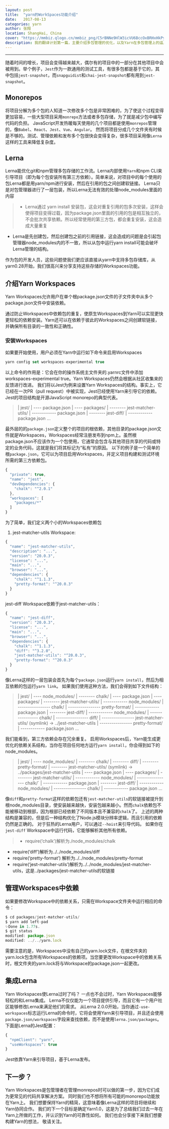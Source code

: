 ```yaml
---
layout: post
title:  "yarn的WorkSpaces功能介绍"
date:   2017-08-13
categories: yarn
author: 张翔
location: ShangHai, China
cover: "https://mmbiz.qlogo.cn/mmbiz_png/C5rBNNe9HlW3icVU6BccOxBRHxHkPyy5M12Hd1vqoOftQe8yZU3eHgtAmpsdtQQgwrlpNhs6Qia1Yr2S8hQMgctg/640?wx_fmt=png"
description: 我的翻译计划第一篇，主要介绍多包管理的优化，以及Yarn在多包管理上的运用。
---
```

---
随着时间的增长，项目会变得越来越大，偶尔有的项目中的一部分在其他项目中会被用到。举个例子，`Jest`作为一款通用的测试工具，有很多包都是基于它的，其中包括`jest-snapshot`，而`snapguidist`和`chai-jest-snapshot`都有用到`jest-snapshot`。

## Monorepos
将项目分解为多个包的人知道一次修改多个包是非常困难的，为了使这个过程变得更加容易，一些大型项目采用`monrepo`方法或者多包存储，为了就是减少包中编写代码的负担。
JavaScript开发热暖每天使用的几个项目都是使用`monrepos`管理的，像`Babel`、`React`、`Jest`、`Vue`、`Angular`。
然而将项目分成几个文件夹有时候是不够的。测试、管理依赖和发布多个包很快会变得复杂，很多项目采用像`Lerna`这样的工具来降低复杂度。

## Lerna
Lerna能优化git和npm管理多包存储的工作流。Lerna内部使用`Yarn`和npm CLI来引导项目（即为每个包安装所有第三方依赖）。简单来说，对项目中的每个使用的包Lerna都是用yarn/npm进行安装，然后在引用的包之间创建软链接。
Lerna只是对包管理器进行了一层包装，所以Lerna无法有效的处理node_modules里面的内容

>* Lerna通过 yarn install 安装包，这会对重复引用的包多次安装，这样会使得项目变得过载，因为package.json里面的引用的包是相互独立的，不会批次共享依赖。所以经常使用的第三方包，都会重复安装，这会造成大量重复
* Lerna是先创建包，然后创建包之前的引用链接，这会造成的问题是会引起包管理器node_modules内的不一致，所以从包中运行yarn install可能会破坏Lerna管理的结构。

作为包的开发人员，这些问题使我们更应该直接从yarn中支持多包存储库，从yarn0.28开始，我们很高兴来分享支持这些存储的Workspaces功能。

## 介绍Yarn Workspaces
Yarn Workspaces允许用户在单个根package.json文件的子文件夹中从多个package.json文件中安装依赖。

通过防止Workspaces中依赖包的重复，使原生Workspaces到Yarn可以实现更快更轻松的依赖安装。Yarn还可以在依赖于彼此的Workspaces之间创建软链接，并确保所有目录的一致性和正确性。

### 安装Workspaces
如果要开始使用，用户必须在Yarn中运行如下命令来启用Workspaces
```javascript
yarn config set workspaces-experimental true
```

以上命令的作用是：它会在你的操作系统主文件夹的.yarnrc文件中添加workspaces-experimental true。Yarn Workspaces仍然会根据从社区收集来的反馈进行改进。
我们将以Jest为例来设置Yarn Workspaces的结构。事实上，它已经在一次PR（pull request）中被实现，Jest已经使用Yarn来引导它的依赖。
Jest的项目结构是开源JavaScript monorepo的典型代表。

>| jest/
| ---- package.json
| ---- packages/
| -------- jest-matcher-utils/
| ------------ package.json
| -------- jest-diff/
| ------------ package.json
...

最外层的的`package.json`定义整个的项目的根依赖，其他目录的package.json文件就是Workspaces，Workspaces经常注册发布到npm上。虽然根package.json不应该作为一个包使用，它通常会包含与其他项目共享的代码或特定的业务代码，这就是我们将其标记为“私有”的原因。
以下的例子是一个简单的根`package.json`，它可以为项目启用Workspaces，并定义项目构建和测试环境所需的第三方依赖包。
```javascript
{
  "private": true,
  "name": "jest",
  "devDependencies": {
    "chalk": "^2.0.1"
  },
  "workspaces": [
    "packages/*"
  ]
}
```
为了简单，我们定义两个小的Workspaces依赖包

1. jest-matcher-utils Workspace:

```javascript
{
  "name": "jest-matcher-utils",
  "description": "...",
  "version": "20.0.3",
  "license": "...",
  "main": "...",
  "browser": "...",
  "dependencies": {
    "chalk": "^1.1.3",
    "pretty-format": "^20.0.3"
  }
}
```

jest-diff Workspace依赖于jest-matcher-utils：
```javascript
{
  "name": "jest-diff",
  "version": "20.0.3",
  "license": "...",
  "main": "...",
  "browser": "...",
  "dependencies": {
    "chalk": "^1.1.3",
    "diff": "^3.2.0",
    "jest-matcher-utils": "^20.0.3",
    "pretty-format": "^20.0.3"
  }
}
```
像Lerna这样的一层包装会首先为每个`package.json`运行`yarn install`，然后为相互依赖的包运行`yarn link`。
如果我们使用这种方法，我们会得到如下文件结构：

>| jest/
| ---- node_modules/
| -------- chalk/
| ---- package.json
| ---- packages/
| -------- jest-matcher-utils/
| ------------ node_modules/
| ---------------- chalk/
| ---------------- pretty-format/
| ------------ package.json
| -------- jest-diff/
| ------------ node_modules/
| ---------------- chalk/
| ---------------- diff/
| ---------------- jest-matcher-utils/  (symlink) -> ../jest-matcher-utils
| ---------------- pretty-format/
| ------------ package.json
...

我们能看到，第三方依赖会存在冗余重复。
启用Workspaces后，Yarn能生成更优化的依赖关系结构，当你在项目任何地方运行`yarn install`，你会得到如下的node_modules。


>| jest/
| ---- node_modules/
| -------- chalk/
| -------- diff/
| -------- pretty-format/
| -------- jest-matcher-utils/  (symlink) -> ../packages/jest-matcher-utils
| ---- package.json
| ---- packages/
| -------- jest-matcher-utils/
| ------------ node_modules/
| ---------------- chalk/`
| ------------ package.json
| -------- jest-diff/
| ------------ node_modules/
| ---------------- chalk/
| ------------ package.json
...

像`diff`和`pretty-format`这样的依赖包还有`jest-matcher-utils`的软链接被提升到根node_modules目录，使安装越来越快，安装包越来越小。然而`chalk`依赖包不能被移动到根部，因为根部已经依赖了不同版本且不兼容的`chalk`了。
上述的两种结构是兼容的，但是后一种结构优化了Node.js模块分辨率逻辑，而且引用的依赖仍然是正确的。
对于狂热的Lerna用户，可以通过`--hoist`来引导代码。
如果你在`jest-diff` Workspace中运行代码，它能够解析其他所有依赖。

>* require(‘chalk’)解析为./node_modules/chalk
* require(‘diff’)解析为../../node_modules/diff
* require(‘pretty-format’) 解析为../../node_modules/pretty-format
* require(‘jest-matcher-utils’)解析为../../node_modules/jest-matcher-utils，这是../packages/jest-matcher-utils的软链接


## 管理Workspaces中依赖
如果要修改Workspace中的依赖关系，只需在Workspace文件夹中运行相应的命令：
```javascript
$ cd packages/jest-matcher-utils/
$ yarn add left-pad
✨Done in 1.77s.
$ git status
modified: package.json
modified: ../../yarn.lock
```
需要注意的是，Workspaces中没有自己的yarn.lock文件，在根文件夹的yarn.lock包含所有Workspaces的依赖项。当您要更改Workspace中的依赖关系时，根文件夹的yarn.lock将与Workspace的package.json一起更改。

## 集成Lerna
Yarn Workspaces使Lerna过时了吗？
一点也不会过时，Yarn Workspaces能够轻松的和Lerna集成。
Lerna不仅仅能为一个项目提供引导，而且它有一个用户社区能够修改Lerna来满足他们的需求。
从Lerna 2.0.0开始，当你通过`-use-workspaces`标志运行Lerna的命令时，它将会使用Yarn来引导项目，并且还会使用`package.json/workspaces`字段来查找依赖，而不是使用`lerna.json/packages`。
下面是Lerna的Jest配置：
```javascript
{
  "npmClient": "yarn",
  "useWorkspaces": true
}
```

Jest依靠Yarn来引导项目，基于Lerna发布。

## 下一步？
Yarn Workspaces是包管理者在管理monrepos时可以做的第一步，因为它们成为更常见的代码共享解决方案。
同时我们也不想将所有可能的monorepo功能放在Yarn上。 我们想要保持Yarn的精简，这意味着像Lerna这样的项目将继续和Yarn协同合作。
我们的下一个目标是确定Yarn1.0，这是为了总结我们过去一年在Yarn上所做的工作，并认识到Yarn的可靠性如何。 我们也会分享接下来我们想要构建Yarn的想法，
敬请关注。

